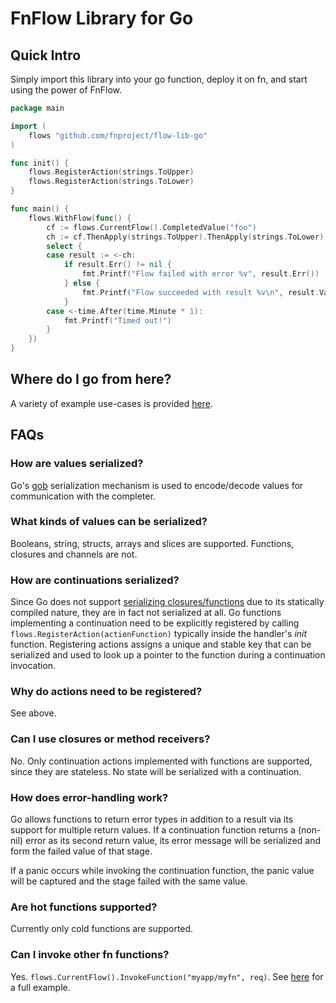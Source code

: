 # FnFlow Library for Go

## Quick Intro
Simply import this library into your go function, deploy it on fn, and start using the power of FnFlow.

```go
package main

import (
	flows "github.com/fnproject/flow-lib-go"
)

func init() {
	flows.RegisterAction(strings.ToUpper)
	flows.RegisterAction(strings.ToLower)
}

func main() {
	flows.WithFlow(func() {
		cf := flows.CurrentFlow().CompletedValue("foo")
		ch := cf.ThenApply(strings.ToUpper).ThenApply(strings.ToLower).Get()
		select {
		case result := <-ch:
			if result.Err() != nil {
				fmt.Printf("Flow failed with error %v", result.Err())
			} else {
				fmt.Printf("Flow succeeded with result %v\n", result.Value())
			}
		case <-time.After(time.Minute * 1):
			fmt.Printf("Timed out!")
		}
	})
}
```

## Where do I go from here?

A variety of example use-cases is provided [here](examples/hello-flow/README.md).

## FAQs

### How are values serialized?

Go's [gob](https://golang.org/pkg/encoding/gob/) serialization mechanism is used to encode/decode values for communication with the completer.

### What kinds of values can be serialized?

Booleans, string, structs, arrays and slices are supported. Functions, closures and channels are not.

### How are continuations serialized?

Since Go does not support [serializing closures/functions](https://github.com/golang/go/issues/5514) due to its statically compiled nature, they are in fact not serialized at all. Go functions implementing a continuation need to be explicitly registered by calling `flows.RegisterAction(actionFunction)` typically inside the handler's _init_ function. Registering actions assigns a unique and stable key that can be serialized and used to look up a pointer to the function during a continuation invocation.

### Why do actions need to be registered?

See above.

### Can I use closures or method receivers?

No. Only continuation actions implemented with functions are supported, since they are stateless. No state will be serialized with a continuation.

### How does error-handling work?

Go allows functions to return error types in addition to a result via its support for multiple return values. If a continuation function returns a (non-nil) error as its second return value, its error message will be serialized and form the failed value of that stage.

If a panic occurs while invoking the continuation function, the panic value will be captured and the stage failed with the same value.

### Are hot functions supported?

Currently only cold functions are supported.

### Can I invoke other fn functions?

Yes. `flows.CurrentFlow().InvokeFunction("myapp/myfn", req)`. See [here](examples/hello-flow/func.go) for a full example.
